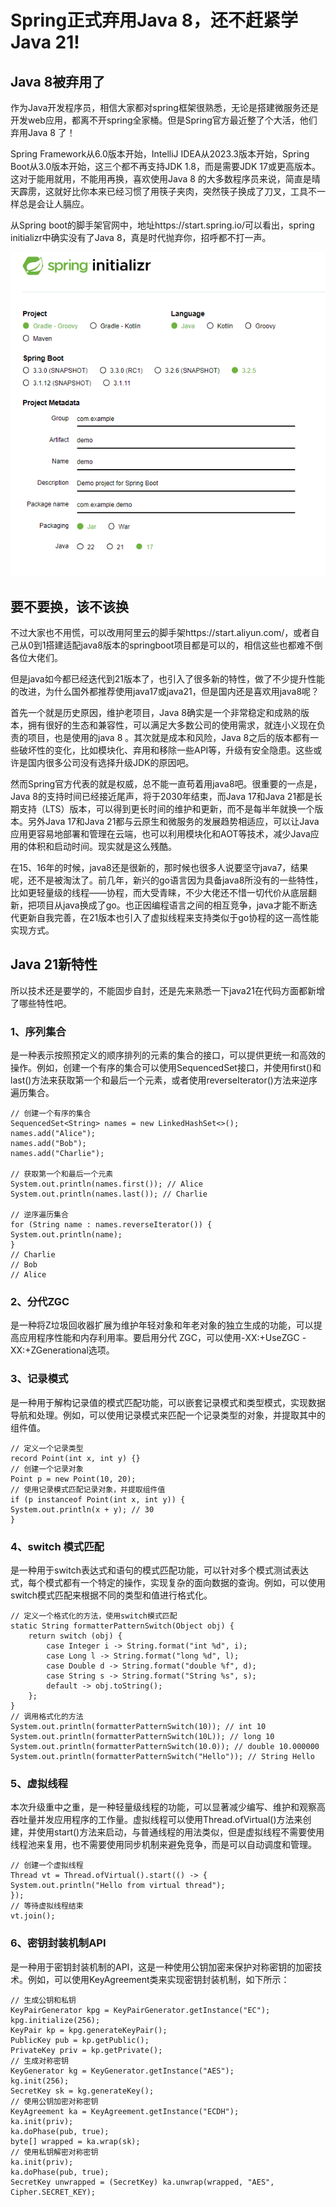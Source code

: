 # Spring正式弃用Java 8，还不赶紧学Java 21!

## Java 8被弃用了

作为Java开发程序员，相信大家都对spring框架很熟悉，无论是搭建微服务还是开发web应用，都离不开spring全家桶。但是Spring官方最近整了个大活，他们弃用Java 8 了！


Spring Framework从6.0版本开始，IntelliJ IDEA从2023.3版本开始，Spring Boot从3.0版本开始，这三个都不再支持JDK 1.8，而是需要JDK 17或更高版本。这对于能用就用，不能用再换，喜欢使用Java 8 的大多数程序员来说，简直是晴天霹雳，这就好比你本来已经习惯了用筷子夹肉，突然筷子换成了刀叉，工具不一样总是会让人膈应。

从Spring boot的脚手架官网中，地址https://start.spring.io/可以看出，spring initializr中确实没有了Java 8，真是时代抛弃你，招呼都不打一声。

![spring-init](https://raw.githubusercontent.com/xiaoyir/tuchuangku/main/img/xyr/20240525165018.png)
## 要不要换，该不该换

不过大家也不用慌，可以改用阿里云的脚手架https://start.aliyun.com/，或者自己从0到1搭建适配java8版本的springboot项目都是可以的，相信这些也都难不倒各位大佬们。

但是java如今都已经迭代到21版本了，也引入了很多新的特性，做了不少提升性能的改进，为什么国外都推荐使用java17或java21，但是国内还是喜欢用java8呢？

首先一个就是历史原因，维护老项目，Java 8确实是一个非常稳定和成熟的版本，拥有很好的生态和兼容性，可以满足大多数公司的使用需求，就连小义现在负责的项目，也是使用的java 8 。其次就是成本和风险，Java 8之后的版本都有一些破坏性的变化，比如模块化、弃用和移除一些API等，升级有安全隐患。这些或许是国内很多公司没有选择升级JDK的原因吧。

然而Spring官方代表的就是权威，总不能一直苟着用java8吧。很重要的一点是，Java 8的支持时间已经接近尾声，将于2030年结束，而Java 17和Java 21都是长期支持（LTS）版本，可以得到更长时间的维护和更新，而不是每半年就换一个版本。另外Java 17和Java 21都与云原生和微服务的发展趋势相适应，可以让Java应用更容易地部署和管理在云端，也可以利用模块化和AOT等技术，减少Java应用的体积和启动时间。现实就是这么残酷。


在15、16年的时候，java8还是很新的，那时候也很多人说要坚守java7，结果呢，还不是被淘汰了。前几年，新兴的go语言因为具备java8所没有的一些特性，比如更轻量级的线程——协程，而大受青睐，不少大佬还不惜一切代价从底层翻新，把项目从java换成了go。也正因编程语言之间的相互竞争，java才能不断迭代更新自我完善，在21版本也引入了虚拟线程来支持类似于go协程的这一高性能实现方式。

## Java 21新特性

所以技术还是要学的，不能固步自封，还是先来熟悉一下java21在代码方面都新增了哪些特性吧。

### 1、序列集合

是一种表示按照预定义的顺序排列的元素的集合的接口，可以提供更统一和高效的操作。例如，创建一个有序的集合可以使用SequencedSet接口，并使用first()和last()方法来获取第一个和最后一个元素，或者使用reverseIterator()方法来逆序遍历集合。
```
// 创建一个有序的集合  
SequencedSet<String> names = new LinkedHashSet<>();  
names.add("Alice");  
names.add("Bob");  
names.add("Charlie");

// 获取第一个和最后一个元素  
System.out.println(names.first()); // Alice  
System.out.println(names.last()); // Charlie

// 逆序遍历集合  
for (String name : names.reverseIterator()) {  
System.out.println(name);  
}  
// Charlie  
// Bob  
// Alice
```


### 2、分代ZGC

是一种将Z垃圾回收器扩展为维护年轻对象和年老对象的独立生成的功能，可以提高应用程序性能和内存利用率。要启用分代 ZGC，可以使用-XX:+UseZGC -XX:+ZGenerational选项。

### 3、记录模式

是一种用于解构记录值的模式匹配功能，可以嵌套记录模式和类型模式，实现数据导航和处理。例如，可以使用记录模式来匹配一个记录类型的对象，并提取其中的组件值。
```
// 定义一个记录类型  
record Point(int x, int y) {}  
// 创建一个记录对象  
Point p = new Point(10, 20);  
// 使用记录模式匹配记录对象，并提取组件值  
if (p instanceof Point(int x, int y)) {  
System.out.println(x + y); // 30  
}
```


### 4、switch 模式匹配

是一种用于switch表达式和语句的模式匹配功能，可以针对多个模式测试表达式，每个模式都有一个特定的操作，实现复杂的面向数据的查询。例如，可以使用switch模式匹配来根据不同的类型和值进行格式化。

```
// 定义一个格式化的方法，使用switch模式匹配
static String formatterPatternSwitch(Object obj) {
    return switch (obj) {
        case Integer i -> String.format("int %d", i);
        case Long l -> String.format("long %d", l);
        case Double d -> String.format("double %f", d);
        case String s -> String.format("String %s", s);
        default -> obj.toString();
    };
}
// 调用格式化的方法
System.out.println(formatterPatternSwitch(10)); // int 10
System.out.println(formatterPatternSwitch(10L)); // long 10
System.out.println(formatterPatternSwitch(10.0)); // double 10.000000
System.out.println(formatterPatternSwitch("Hello")); // String Hello
```
### 5、虚拟线程

本次升级重中之重，是一种轻量级线程的功能，可以显著减少编写、维护和观察高吞吐量并发应用程序的工作量。虚拟线程可以使用Thread.ofVirtual()方法来创建，并使用start()方法来启动，与普通线程的用法类似，但是虚拟线程不需要使用线程池来复用，也不需要使用同步机制来避免竞争，而是可以自动调度和管理。
```
// 创建一个虚拟线程  
Thread vt = Thread.ofVirtual().start(() -> {  
System.out.println("Hello from virtual thread");  
});  
// 等待虚拟线程结束  
vt.join();
```


### 6、密钥封装机制API

是一种用于密钥封装机制的API，这是一种使用公钥加密来保护对称密钥的加密技术。例如，可以使用KeyAgreement类来实现密钥封装机制，如下所示：

```
// 生成公钥和私钥
KeyPairGenerator kpg = KeyPairGenerator.getInstance("EC");
kpg.initialize(256);
KeyPair kp = kpg.generateKeyPair();
PublicKey pub = kp.getPublic();
PrivateKey priv = kp.getPrivate();
// 生成对称密钥
KeyGenerator kg = KeyGenerator.getInstance("AES");
kg.init(256);
SecretKey sk = kg.generateKey();
// 使用公钥加密对称密钥
KeyAgreement ka = KeyAgreement.getInstance("ECDH");
ka.init(priv);
ka.doPhase(pub, true);
byte[] wrapped = ka.wrap(sk);
// 使用私钥解密对称密钥
ka.init(priv);
ka.doPhase(pub, true);
SecretKey unwrapped = (SecretKey) ka.unwrap(wrapped, "AES", Cipher.SECRET_KEY);
```